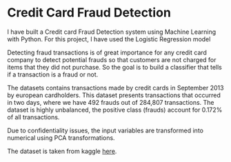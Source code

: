 # Credit Card Fraud Detection 
I have built a Credit card Fraud Detection system using Machine Learning with Python. For this project, I have used the Logistic Regression model

Detecting fraud transactions is of great importance for any credit card company to detect potential frauds so that customers are not charged for items that they did not purchase. So the goal is to build a classifier that tells if a transaction is a fraud or not.

The datasets contains transactions made by credit cards in September 2013 by european cardholders. This dataset presents transactions that occurred in two days, where we have 492 frauds out of 284,807 transactions. The dataset is highly unbalanced, the positive class (frauds) account for 0.172% of all transactions.

Due to confidentiality issues, the input variables are transformed into numerical using PCA transformations.

The dataset is taken from kaggle <a href='https://www.kaggle.com/mlg-ulb/creditcardfraud' target='_blank'>here</a>.

